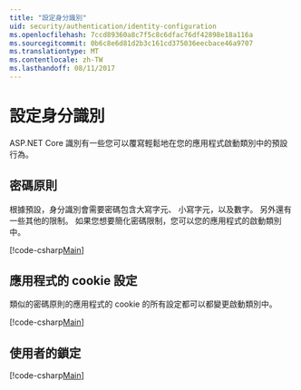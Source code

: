 ```yaml
---
title: "設定身分識別"
uid: security/authentication/identity-configuration
ms.openlocfilehash: 7ccd89360a8c7f5c8c6dfac76df42898e18a116a
ms.sourcegitcommit: 0b6c8e6d81d2b3c161cd375036eecbace46a9707
ms.translationtype: MT
ms.contentlocale: zh-TW
ms.lasthandoff: 08/11/2017
---
```

# <a name="configure-identity"></a>設定身分識別

ASP.NET Core 識別有一些您可以覆寫輕鬆地在您的應用程式啟動類別中的預設行為。

## <a name="passwords-policy"></a>密碼原則

根據預設，身分識別會需要密碼包含大寫字元、 小寫字元，以及數字。 另外還有一些其他的限制。 如果您想要簡化密碼限制，您可以您的應用程式的啟動類別中。

[!code-csharp[Main](identity/sample/src/ASPET-IdentityDemo-PrimaryKeysConfig/Startup.cs?highlight=2&range=60-65)]

## <a name="applications-cookie-settings"></a>應用程式的 cookie 設定

類似的密碼原則的應用程式的 cookie 的所有設定都可以都變更啟動類別中。

[!code-csharp[Main](identity/sample/src/ASPET-IdentityDemo-PrimaryKeysConfig/Startup.cs?highlight=2&range=72-80)]

## <a name="users-lockout"></a>使用者的鎖定

[!code-csharp[Main](identity/sample/src/ASPET-IdentityDemo-PrimaryKeysConfig/Startup.cs?highlight=2&range=67-70)]
